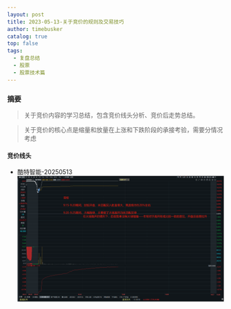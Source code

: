 ```yaml
---
layout: post
title: 2023-05-13-关于竞价的规则及交易技巧
author: timebusker
catalog: true
top: false
tags:
  - 复盘总结
  - 股票
  - 股票技术篇
---
```

### 摘要

>关于竞价内容的学习总结，包含竞价线头分析、竞价后走势总结。

>关于竞价的核心点是缩量和放量在上涨和下跌阶段的承接考验，需要分情况考虑


#### 竞价线头
+ 酷特智能-20250513
![](img/Z笔记附件/2023-05-13-关于竞价的规则及交易技巧_image_1.png)





